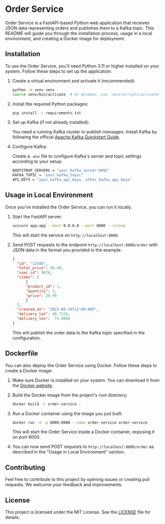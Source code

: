 # Order Service

Order Service is a FastAPI-based Python web application that receives JSON data representing orders and publishes them to a Kafka topic. This README will guide you through the installation process, usage in a local environment, and creating a Docker image for deployment.

## Installation

To use the Order Service, you'll need Python 3.11 or higher installed on your system. Follow these steps to set up the application:


1. Create a virtual environment and activate it (recommended):

   ```bash
   python -m venv venv
   source venv/bin/activate  # On Windows, use 'venv\Scripts\activate'
   ```

2. Install the required Python packages:

   ```bash
   pip install -r requirements.txt
   ```

3. Set up Kafka (if not already installed):

   You need a running Kafka cluster to publish messages. Install Kafka by following the official [Apache Kafka Quickstart Guide](https://kafka.apache.org/quickstart).

4. Configure Kafka:

   Create a `.env` file to configure Kafka's server and topic settings according to your setup:

   ```bash
   BOOTSTRAP_SERVERS = "your_kafka_server:9092"
   KAFKA_TOPIC = "your_kafka_topic"
   API_KEYS = "your_kafka_api_keys, other_kafka_api_keys"
   ```

## Usage in Local Environment

Once you've installed the Order Service, you can run it locally.

1. Start the FastAPI server:

   ```bash
   uvicorn app:app --host 0.0.0.0 --port 8000 --reload
   ```

   This will start the service on `http://localhost:8000`.

2. Send POST requests to the endpoint `http://localhost:8000/order` with JSON data in the format you provided in the example:

   ```json
   {
     "id": "12345",
     "total_price": 99.99,
     "user_id": 9876,
     "items": [
         {
         "product_id": 1,
         "quantity": 3,
         "price": 29.99
         }
     ],
     "created_at": "2023-08-19T12:00:00Z",
     "delivery_lat": 40.7128,
     "delivery_lon": -74.0060
   }
   ```

   This will publish the order data to the Kafka topic specified in the configuration.

## Dockerfile

You can also deploy the Order Service using Docker. Follow these steps to create a Docker image:

1. Make sure Docker is installed on your system. You can download it from the [Docker website](https://www.docker.com/get-started).

2. Build the Docker image from the project's root directory:

   ```bash
   docker build -t order-service .
   ```

3. Run a Docker container using the image you just built:

   ```bash
   docker run -d -p 8000:8000 --name order-service order-service
   ```

   This will start the Order Service inside a Docker container, exposing it on port 8000.

4. You can now send POST requests to `http://localhost:8000/order` as described in the "Usage in Local Environment" section.

## Contributing

Feel free to contribute to this project by opening issues or creating pull requests. We welcome your feedback and improvements.

## License

This project is licensed under the MIT License. See the [LICENSE](../LICENSE) file for details.
